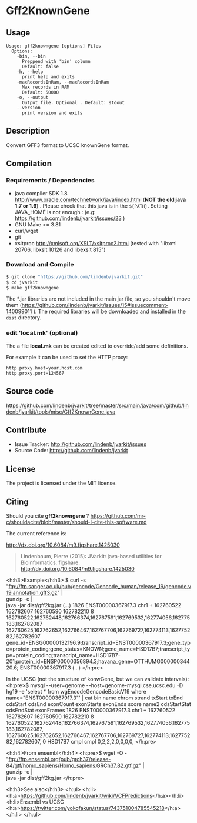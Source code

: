 # Gff2KnownGene


## Usage

```
Usage: gff2knowngene [options] Files
  Options:
    -bin, --bin
      Preppend with 'bin' column
      Default: false
    -h, --help
      print help and exits
    -maxRecordsInRam, --maxRecordsInRam
      Max records in RAM
      Default: 50000
    -o, --output
      Output file. Optional . Default: stdout
    --version
      print version and exits

```


## Description

Convert GFF3 format to UCSC knownGene format.

## Compilation

### Requirements / Dependencies

* java compiler SDK 1.8 http://www.oracle.com/technetwork/java/index.html (**NOT the old java 1.7 or 1.6**) . Please check that this java is in the `${PATH}`. Setting JAVA_HOME is not enough : (e.g: https://github.com/lindenb/jvarkit/issues/23 )
* GNU Make >= 3.81
* curl/wget
* git
* xsltproc http://xmlsoft.org/XSLT/xsltproc2.html (tested with "libxml 20706, libxslt 10126 and libexslt 815")


### Download and Compile

```bash
$ git clone "https://github.com/lindenb/jvarkit.git"
$ cd jvarkit
$ make gff2knowngene
```

The *.jar libraries are not included in the main jar file, so you shouldn't move them (https://github.com/lindenb/jvarkit/issues/15#issuecomment-140099011 ).
The required libraries will be downloaded and installed in the `dist` directory.

### edit 'local.mk' (optional)

The a file **local.mk** can be created edited to override/add some definitions.

For example it can be used to set the HTTP proxy:

```
http.proxy.host=your.host.com
http.proxy.port=124567
```
## Source code 

https://github.com/lindenb/jvarkit/tree/master/src/main/java/com/github/lindenb/jvarkit/tools/misc/Gff2KnownGene.java

## Contribute

- Issue Tracker: http://github.com/lindenb/jvarkit/issues
- Source Code: http://github.com/lindenb/jvarkit

## License

The project is licensed under the MIT license.

## Citing

Should you cite **gff2knowngene** ? https://github.com/mr-c/shouldacite/blob/master/should-I-cite-this-software.md

The current reference is:

http://dx.doi.org/10.6084/m9.figshare.1425030

> Lindenbaum, Pierre (2015): JVarkit: java-based utilities for Bioinformatics. figshare.
> http://dx.doi.org/10.6084/m9.figshare.1425030


<h:h3>Example</h:h3>
$  curl -s "ftp://ftp.sanger.ac.uk/pub/gencode/Gencode_human/release_19/gencode.v19.annotation.gff3.gz" |\
	gunzip -c |\
	java -jar dist/gff2kg.jar
(...)
1826	ENST00000367917.3	chr1	+	162760522	162782607	162760590	162782210	8	162760522,162762448,162766374,162767591,162769532,162774056,162775183,162782087	162760625,162762652,162766467,162767706,162769727,162774113,162775282,162782607	gene_id=ENSG00000132196.9;transcript_id=ENST00000367917.3;gene_type=protein_coding;gene_status=KNOWN;gene_name=HSD17B7;transcript_type=protein_coding;transcript_name=HSD17B7-201;protein_id=ENSP00000356894.3;havana_gene=OTTHUMG00000034420.6;	ENST00000367917.3
(...)
</h:pre>

In the UCSC (not the structure of konwGene, but we can validate intervals):
<h:pre>$ mysql --user=genome --host=genome-mysql.cse.ucsc.edu -D hg19 -e 'select * from wgEncodeGencodeBasicV19 where name="ENST00000367917.3"' | cat
bin	name	chrom	strand	txStart	txEnd	cdsStart	cdsEnd	exonCount	exonStarts	exonEnds	score	name2	cdsStartStat	cdsEndStat	exonFrames
1826	ENST00000367917.3	chr1	+	162760522	162782607	162760590	162782210	8	162760522,162762448,162766374,162767591,162769532,162774056,162775183,162782087,	162760625,162762652,162766467,162767706,162769727,162774113,162775282,162782607,	0	HSD17B7	cmpl	cmpl	0,2,2,2,0,0,0,0,
</h:pre>

<h:h4>From ensembl</h:h4>
<h:pre>$	wget -O -  "ftp://ftp.ensembl.org/pub/grch37/release-84/gtf/homo_sapiens/Homo_sapiens.GRCh37.82.gtf.gz" |\
	gunzip -c |\
	java -jar dist/gff2kg.jar
</h:pre>

<h:h3>See also</h:h3>
<h:ul>
	<h:li><h:a>https://github.com/lindenb/jvarkit/wiki/VCFPredictions</h:a></h:li>
	<h:li>Ensembl vs UCSC <h:a>https://twitter.com/yokofakun/status/743751004785545218</h:a></h:li>
</h:ul>



